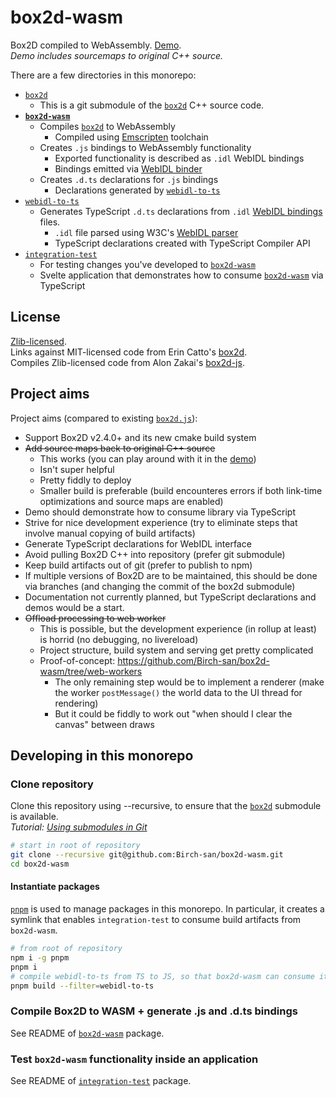 # box2d-wasm

Box2D compiled to WebAssembly. [Demo](https://birchlabs.co.uk/box2d-wasm/demo/).  
_Demo includes sourcemaps to original C++ source._

There are a few directories in this monorepo:

- [`box2d`](https://github.com/erincatto/box2d)
  - This is a git submodule of the [`box2d`](https://github.com/erincatto/box2d) C++ source code.
- **[`box2d-wasm`](box2d-wasm)**
  - Compiles [`box2d`](https://github.com/erincatto/box2d) to WebAssembly
    - Compiled using [Emscripten](https://emscripten.org/index.html) toolchain
  - Creates `.js` bindings to WebAssembly functionality
    - Exported functionality is described as `.idl` WebIDL bindings
    - Bindings emitted via [WebIDL binder](https://emscripten.org/docs/porting/connecting_cpp_and_javascript/WebIDL-Binder.html)
  - Creates `.d.ts` declarations for `.js` bindings
    - Declarations generated by [`webidl-to-ts`](webidl-to-ts)
- [`webidl-to-ts`](webidl-to-ts)
  - Generates TypeScript `.d.ts` declarations from `.idl` [WebIDL bindings](https://emscripten.org/docs/porting/connecting_cpp_and_javascript/WebIDL-Binder.html) files.
    - `.idl` file parsed using W3C's [WebIDL parser](https://github.com/w3c/webidl2.js/)
    - TypeScript declarations created with TypeScript Compiler API
- [`integration-test`](integration-test)
  - For testing changes you've developed to [`box2d-wasm`](box2d-wasm)
  - Svelte application that demonstrates how to consume [`box2d-wasm`](box2d-wasm) via TypeScript

## License

[Zlib-licensed](LICENSE.zlib.txt).  
Links against MIT-licensed code from Erin Catto's [box2d](https://github.com/erincatto/box2d).  
Compiles Zlib-licensed code from Alon Zakai's [box2d-js](https://github.com/kripken/box2d.js).

## Project aims

Project aims (compared to existing [`box2d.js`](https://github.com/kripken/box2d.js/)):

- Support Box2D v2.4.0+ and its new cmake build system
- ~~Add source maps back to original C++ source~~
  - This works (you can play around with it in the [demo](https://birchlabs.co.uk/box2d-wasm/demo/))
  - Isn't super helpful
  - Pretty fiddly to deploy
  - Smaller build is preferable (build encounteres errors if both link-time optimizations and source maps are enabled)
- Demo should demonstrate how to consume library via TypeScript
- Strive for nice development experience (try to eliminate steps that involve manual copying of build artifacts)
- Generate TypeScript declarations for WebIDL interface
- Avoid pulling Box2D C++ into repository (prefer git submodule)
- Keep build artifacts out of git (prefer to publish to npm)
- If multiple versions of Box2D are to be maintained, this should be done via branches (and changing the commit of the box2d submodule)
- Documentation not currently planned, but TypeScript declarations and demos would be a start.
- ~~Offload processing to web worker~~
  - This is possible, but the development experience (in rollup at least) is horrid (no debugging, no livereload)
  - Project structure, build system and serving get pretty complicated
  - Proof-of-concept: https://github.com/Birch-san/box2d-wasm/tree/web-workers
    - The only remaining step would be to implement a renderer (make the worker `postMessage()` the world data to the UI thread for rendering)
    - But it could be fiddly to work out "when should I clear the canvas" between draws

## Developing in this monorepo

### Clone repository

Clone this repository using --recursive, to ensure that the [`box2d`](https://github.com/erincatto/box2d) submodule is available.  
_Tutorial: [Using submodules in Git](https://www.vogella.com/tutorials/GitSubmodules/article.html)_

```bash
# start in root of repository
git clone --recursive git@github.com:Birch-san/box2d-wasm.git
cd box2d-wasm
```

#### Instantiate packages

[`pnpm`](https://pnpm.js.org/) is used to manage packages in this monorepo. In particular, it creates a symlink that enables `integration-test` to consume build artifacts from `box2d-wasm`.

```bash
# from root of repository
npm i -g pnpm
pnpm i
# compile webidl-to-ts from TS to JS, so that box2d-wasm can consume it to generate typings
pnpm build --filter=webidl-to-ts
```

### Compile Box2D to WASM + generate .js and .d.ts bindings

See README of [`box2d-wasm`](box2d-wasm) package.

### Test `box2d-wasm` functionality inside an application

See README of [`integration-test`](integration-test) package.